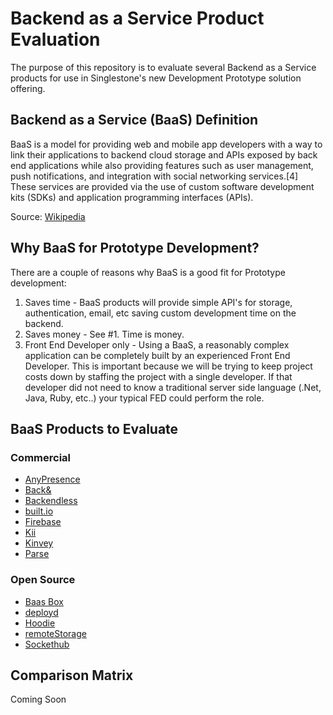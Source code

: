 # Backend as a Service Product Evaluation

The purpose of this repository is to evaluate several Backend as a Service products for use in Singlestone's new Development Prototype solution offering.

## Backend as a Service (BaaS) Definition

BaaS is a model for providing web and mobile app developers with a way to link their applications to backend cloud storage and APIs exposed by back end applications while also providing features such as user management, push notifications, and integration with social networking services.[4] These services are provided via the use of custom software development kits (SDKs) and application programming interfaces (APIs).

Source: [Wikipedia](http://en.wikipedia.org/wiki/Mobile_Backend_as_a_service)

## Why BaaS for Prototype Development?

There are a couple of reasons why BaaS is a good fit for Prototype development:

1. Saves time - BaaS products will provide simple API's for storage, authentication, email, etc saving custom development time on the backend.
2. Saves money - See #1. Time is money.
3. Front End Developer only - Using a BaaS, a reasonably complex application can be completely built by an experienced Front End Developer. This is important because we will be trying to keep project costs down by staffing the project with a single developer. If that developer did not need to know a traditional server side language (.Net, Java, Ruby, etc..) your typical FED could perform the role.

## BaaS Products to Evaluate

### Commercial
* [AnyPresence](http://www.anypresence.com/)
* [Back&](https://www.backand.com/)
* [Backendless](http://backendless.com/)
* [built.io](https://www.built.io/)
* [Firebase](https://www.firebase.com/)
* [Kii](http://en.kii.com/)
* [Kinvey](http://www.kinvey.com/)
* [Parse](https://parse.com/)


### Open Source
* [Baas Box](http://www.baasbox.com/)
* [deployd](http://deployd.com/)
* [Hoodie](http://hood.ie/)
* [remoteStorage](http://remotestorage.io/)
* [Sockethub](http://sockethub.org/)

## Comparison Matrix

Coming Soon

